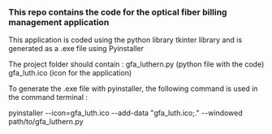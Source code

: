 ### This repo contains the code for the optical fiber billing management application

This application is coded using the python library tkinter library and is generated as a .exe file using Pyinstaller

The project folder should contain : 
gfa_luthern.py (python file with the code)
gfa_luth.ico (icon for the application) 


To generate the .exe file with pyinstaller, the following command is used in the command terminal :  

pyinstaller  --icon=gfa_luth.ico --add-data "gfa_luth.ico;." --windowed path/to/gfa_luthern.py

